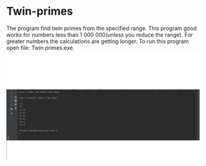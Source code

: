 # Twin-primes
The program find twin primes from the specified range.
This program good works for numbers less than 1 000 000(unless you reduce the range). For greater numbers the calculations are getting longer.
To run this program open file: Twin primes.exe.
![result](./images/screen1.png)

